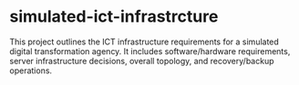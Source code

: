 # simulated-ict-infrastrcture
This project outlines the ICT infrastructure requirements for a simulated digital transformation agency. It includes software/hardware requirements, server infrastructure decisions, overall topology,  and recovery/backup operations.
